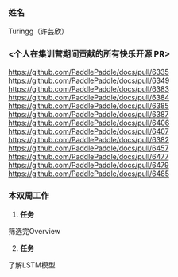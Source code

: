 ### 姓名

Turingg（许芸欣）

###  <个人在集训营期间贡献的所有快乐开源 PR>

https://github.com/PaddlePaddle/docs/pull/6335
https://github.com/PaddlePaddle/docs/pull/6349
https://github.com/PaddlePaddle/docs/pull/6383
https://github.com/PaddlePaddle/docs/pull/6384
https://github.com/PaddlePaddle/docs/pull/6385
https://github.com/PaddlePaddle/docs/pull/6387
https://github.com/PaddlePaddle/docs/pull/6406
https://github.com/PaddlePaddle/docs/pull/6407
https://github.com/PaddlePaddle/docs/pull/6382
https://github.com/PaddlePaddle/docs/pull/6457
https://github.com/PaddlePaddle/docs/pull/6477
https://github.com/PaddlePaddle/docs/pull/6479
https://github.com/PaddlePaddle/docs/pull/6485

### 本双周工作

1. **任务**

筛选完Overview

2. **任务**

了解LSTM模型
